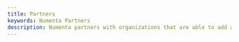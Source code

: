 ```yaml
---
title: Partners
keywords: Numenta Partners
description: Numenta partners with organizations that are able to add an application layer to our neuroscience-based technology. We are flexible in structuring our partnerships in a way that's mutually beneficial. 
---
```

